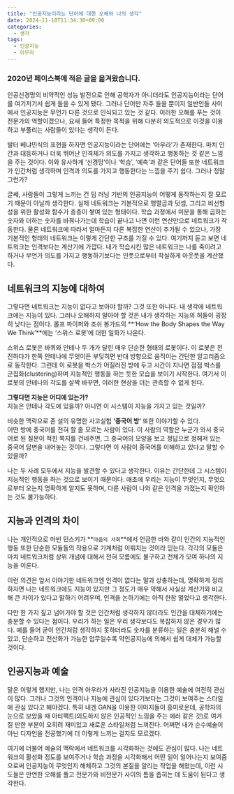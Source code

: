 ```yaml
---
title: "인공지능이라는 단어에 대한 오해와 나의 생각"
date: 2024-11-18T11:34:30+09:00
categories:
  - 생각
tags:
  - 인공지능
  - 아우라
---
```


### 2020년 페이스북에 적은 글을 옮겨왔습니다.

인공신경망의 비약적인 성능 발전으로 인해 공학자가 아니더라도 인공지능이라는 단어를 여기저기서 쉽게 들을 수 있게 됐다. 그러나 단어만 자주 들을 뿐이지 일반인들 사이에서 인공지능은 무언가 다른 것으로 인식되고 있는 것 같다. 이러한 오해를 푸는 것이 전문가의 역할이겠으나, 요새 들어 특정한 목적을 위해 다분히 의도적으로 이것을 이용하고 부풀리는 사람들이 있다는 생각이 든다.

발터 베냐민식의 표현을 하자면 인공지능이라는 단어에는 ‘아우라’가 존재한다. 마치 인간과 대등하거나 더욱 뛰어난 인격체가 의도를 가지고 생각하고 행동하는 것 같은 느낌을 주는 것이다. 이와 유사하게 ‘신경망’이나 ‘학습’, ‘예측’과 같은 단어들 또한 네트워크가 인간처럼 생각하며 인격과 의도를 가지고 행동한다는 느낌을 주기 쉽다. 그러나 정말 그런가?

글쎄, 사람들이 그렇게 느끼는 건 딥 러닝 기반의 인공지능이 어떻게 동작하는지 잘 모르기 때문이 아닐까 생각한다. 실제 네트워크는 기본적으로 행렬곱과 덧셈, 그리고 비선형성을 위한 활성화 함수가 층층이 쌓여 있는 형태이다. 학습 과정에서 미분을 통해 곱하는 숫자와 더하는 숫자를 바꿔나가는데 학습이 끝나고 나면 이런 연산만으로 네트워크가 작동한다. 물론 네트워크에 따라서 얼마든지 다른 복잡한 연산이 추가될 수 있으나, 가장 기본적인 형태의 네트워크는 이렇게 간단한 구조를 가질 수 있다. 여기까지 듣고 보면 네트워크는 인격보다는 계산기에 가깝다. 내가 학습시킨 많은 네트워크는 나를 죽이려고 하거나 무언가 의도를 가지고 행동하기보다는 인풋으로부터 착실하게 아웃풋을 계산했다.

## 네트워크의 지능에 대하여

그렇다면 네트워크는 지능이 없다고 보아야 할까? 그것 또한 아니다. 내 생각에 네트워크에는 지능이 있다. 그러나 오해하지 말아야 할 것은 내가 생각하는 지능의 허들이 굉장히 낮다는 점이다. 롤프 파이퍼와 조쉬 봉가드의 **‘How the Body Shapes the Way We Think’**에는 ‘스위스 로봇’에 대한 일화가 나온다. 

스위스 로봇은 바퀴와 안테나 두 개가 달린 매우 단순한 형태의 로봇이다. 이 로봇은 전진하다가 한쪽 안테나에 무엇이든 부딪히면 반대 방향으로 움직이는 간단한 알고리즘으로 동작한다. 그런데 이 로봇을 박스가 어질러진 방에 두고 시간이 지나면 점점 박스를 군집화(clustering)하며 지능적인 행동을 하는 듯한 모습을 보이기 시작한다. 여기서 이 로봇의 안테나의 각도를 살짝 바꾸면, 이러한 현상을 더는 관측할 수 없게 된다. 

**그렇다면 지능은 어디에 있는가?**  
지능은 안테나 각도에 있을까? 아니면 이 시스템이 지능을 가지고 있는 것일까?

비슷한 맥락으로 존 설의 유명한 사고실험 **‘중국어 방’** 또한 이야기할 수 있다.  
어떤 방에 중국어를 전혀 할 줄 모르는 사람이 있다. 이 사람의 역할은 누군가 와서 중국어로 된 질문이 적힌 쪽지를 건네주면, 그 중국어의 모양을 보고 정답으로 정해져 있는 중국어 답변을 내어놓는 것이다. 그렇다면 이 사람이 중국어를 이해하고 있다고 말할 수 있을까?

나는 두 사례 모두에서 지능을 발견할 수 있다고 생각한다. 이유는 간단한데 그 시스템이 지능적인 행동을 하는 것으로 보이기 때문이다. 애초에 우리는 지능이 무엇인지, 무엇으로부터 오는지 명확하게 알지도 못하며, 다른 사람이 나와 같은 인격을 가졌는지 확인하는 것도 불가능하다. 

## 지능과 인격의 차이

나는 개인적으로 마빈 민스키가 **`마음의 사회`**에서 언급한 바와 같이 인간의 지능적인 행동 또한 단순한 모듈들의 작용으로 기계처럼 이뤄지는 것이라 믿는다. 각각의 모듈은 마치 네트워크처럼 상위 개념에 대해서 전혀 모름에도 불구하고 전체가 모여 하나의 지능을 이룬다.

이런 의견은 앞서 이야기한 네트워크엔 인격이 없다는 말과 상충하는데, 명확하게 정리하자면 나는 네트워크에도 지능이 있지만 그 정도가 매우 약해서 사실상 계산기와 비교해 큰 차이가 있다고 말하기 어려우며, 인격을 논하기에는 아직 한참 멀었다고 생각한다.

다만 한 가지 짚고 넘어가야 할 것은 인간처럼 생각하지 않더라도 인간을 대체하기에는 충분할 수 있다는 점이다. 우리가 하는 일은 우리 생각보다도 복잡하지 않은 경우가 많다. 예를 들어 굳이 인간처럼 생각하지 못하더라도 숫자를 분류하는 일은 충분히 해낼 수 있고, 단순하고 전산화가 가능한 업무일수록 약인공지능에 의해서 쉽게 대체가 가능할 것이다.

## 인공지능과 예술

말은 이렇게 했지만, 나는 인격 아우라가 사라진 인공지능을 이용한 예술에 여전히 관심이 많다. 그러나 그것의 인격이나 지능에 관심이 있다기보다는 그것이 보여주는 스타일에 관심 있다고 해야겠다. 특히 내겐 GAN을 이용한 이미지들이 흥미로운데, 공학자의 눈으로 보았을 때 아티팩트(의도하지 않은 인공적인 느낌을 주는 에러 같은 것)로 여겨질 만한 부분이 오히려 재미있고 새로운 스타일처럼 느껴진다. 어쩌면 내가 순수예술이 아닌 디자인을 전공했기에 더 이렇게 느끼는 걸지도 모르겠다.

여기에 더불어 예술의 맥락에서 네트워크를 시각화하는 것에도 관심이 많다. 나는 네트워크의 활성화 정도를 보여주거나 학습 과정을 시각화해서 어떤 일이 일어나는지 보여줌으로써 인공지능이 무엇인지 해체하고 그것의 본질을 알리는 작업을 해왔는데, 이런 시도들은 만연한 오해를 풀고 전문가와 비전문가 사이의 틈을 좁히는 데 도움이 된다고 생각한다.
